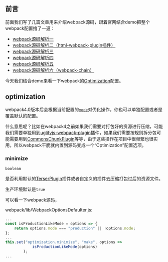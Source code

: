 ## 前言

前面我们写了几篇文章用来介绍webpack源码，跟着官网结合demo把整个webpack配置撸了一遍：

- [webpack源码解析一](https://vvbug.blog.csdn.net/article/details/103531670)
- [webpack源码解析二（html-webpack-plugin插件）](https://vvbug.blog.csdn.net/article/details/103571985)
- [webpack源码解析三](https://vvbug.blog.csdn.net/article/details/107233952)
- [webpack源码解析四](https://vvbug.blog.csdn.net/article/details/107300928)
- [webpack源码解析五](https://vvbug.blog.csdn.net/article/details/107303380)
- [webpack源码解析六（webpack-chain）](https://vvbug.blog.csdn.net/article/details/107319774)

今天我们结合demo来看一下webpack的[Optimization](https://webpack.js.org/configuration/optimization/)配置。

## optimization

webpack4.0版本后会根据当前配置的[`mode`](https://webpack.js.org/configuration/mode/)对优化操作，你也可以单独配置或者是覆盖默认的配置。

什么意思呢？比如在webpack4之前如果我们需要对打包好的资源进行压缩，可能我们需要单独用到[uglifyjs-webpack-plugin](https://webpack.js.org/plugins/uglifyjs-webpack-plugin/)插件，如果我们需要按规则拆分包可能需要用到[CommonsChunkPlugin](https://webpack.js.org/plugins/commons-chunk-plugin/)等等，由于这些操作在项目中很频繁也很实用，所以webpack干脆就内置到源码变成一个“Optimization”配置选项。

### minimize

`boolean`

是否利用默认的[TerserPlugin](https://webpack.js.org/plugins/terser-webpack-plugin/)插件或者自定义的插件去压缩打包过后的资源文件。

生产环境默认是`true`

可以看一下webpack源码，

webpack/lib/WebpackOptionsDefaulter.js:

```js
...
const isProductionLikeMode = options => {
	return options.mode === "production" || !options.mode;
};
...
this.set("optimization.minimize", "make", options =>
			isProductionLikeMode(options)
		);
...
```

